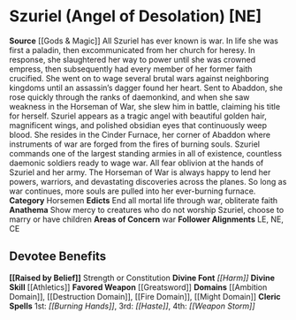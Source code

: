 ﻿---
ability:
- Strength
- Constitution
ability_boost:
- Strength
- Constitution
alignment: NE
deity:
- '[[DATABASE/deity/Szuriel|Szuriel]]'
deity_category: Horsemen
divine_font: Harm
domain:
- '[[DATABASE/domain/Ambition Domain|Ambition]]'
- '[[DATABASE/domain/Destruction Domain|Destruction]]'
- '[[DATABASE/domain/Fire Domain|Fire]]'
- '[[DATABASE/domain/Might Domain|Might]]'
favored_weapon: '[[DATABASE/weapon/Greatsword|Greatsword]]'
follower_alignment:
- LE
- NE
- CE
id: '136'
name: Szuriel
rarity: Common
skill:
- '[[DATABASE/skill/Athletics|Athletics]]'
source: '[[DATABASE/source/Gods & Magic|Gods & Magic]]'
trait: null
type: Deity

---
# Szuriel (Angel of Desolation) [NE]

**Source** [[Gods & Magic]] 
All Szuriel has ever known is war. In life she was first a paladin, then excommunicated from her church for heresy. In response, she slaughtered her way to power until she was crowned empress, then subsequently had every member of her former faith crucified. She went on to wage several brutal wars against neighboring kingdoms until an assassin’s dagger found her heart. Sent to Abaddon, she rose quickly through the ranks of daemonkind, and when she saw weakness in the Horseman of War, she slew him in battle, claiming his title for herself.
 Szuriel appears as a tragic angel with beautiful golden hair, magnificent wings, and polished obsidian eyes that continuously weep blood. She resides in the Cinder Furnace, her corner of Abaddon where instruments of war are forged from the fires of burning souls. Szuriel commands one of the largest standing armies in all of existence, countless daemonic soldiers ready to wage war. All fear oblivion at the hands of Szuriel and her army. The Horseman of War is always happy to lend her powers, warriors, and devastating discoveries across the planes. So long as war continues, more souls are pulled into her ever-burning furnace.
**Category** Horsemen
**Edicts** End all mortal life through war, obliterate faith
**Anathema** Show mercy to creatures who do not worship Szuriel, choose to marry or have children
**Areas of Concern** war
**Follower Alignments** LE, NE, CE

## Devotee Benefits

**[[Raised by Belief]]** Strength or Constitution
**Divine Font** _[[Harm]]_
**Divine Skill** [[Athletics]]
**Favored Weapon** [[Greatsword]]
**Domains** [[Ambition Domain]], [[Destruction Domain]], [[Fire Domain]], [[Might Domain]]
**Cleric Spells** 1st: _[[Burning Hands]]_, 3rd: _[[Haste]]_, 4th: _[[Weapon Storm]]_